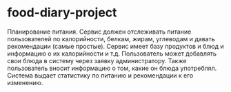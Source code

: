 # food-diary-project
Планирование питания.
Сервис должен отслеживать питание пользователей по калорийности, белкам, жирам, углеводам и давать рекомендации (самые простые). 
Сервис имеет базу продуктов и блюд и информацию о их калорийности и т.д. Пользователь может добавлять свои блюда в систему через заявку администратору. 
Также пользователь вносит информацию о том, какие он блюда употреблял. Система выдает статистику по питанию и рекомендации к его изменению.
